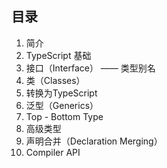 ## 目录

1. 简介
2. TypeScript 基础
3. 接口（Interface） —— 类型别名
4. 类（Classes）
5. 转换为TypeScript
6. 泛型（Generics）
7. Top - Bottom Type
8. 高级类型
9. 声明合并（Declaration Merging）
10. Compiler API